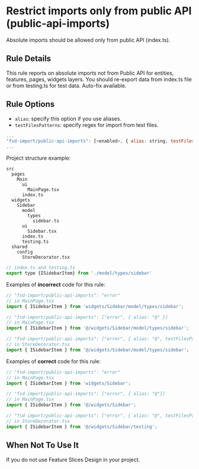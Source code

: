 # Restrict imports only from public API (public-api-imports)

Absolute imports should be allowed only from public API (index.ts).

## Rule Details

This rule reports on absolute imports not from Public API for entities, features, pages, widgets layers. 
You should re-export data from index.ts file or from testing.ts for test data.
Auto-fix available.

## Rule Options

* `alias`: specify this option if you use aliases.
* `testFilesPatterns`: specify regex for import from test files.

```js
...
"fsd-import/public-api-imports": [<enabled>, { alias: string, testFilesPatterns: array }] 
...
```

Project structure example:

```
src
  pages
    Main
      ui
        MainPage.tsx
      index.ts
  widgets
    Sidebar
      model
        types
          sidebar.ts
      ui
        Sidebar.tsx
      index.ts
      testing.ts
  shared
    config
      StoreDecorator.tsx
```

```js
// index.ts and testing.ts
export type {ISidebarItem} from './model/types/sidebar'
```

Examples of **incorrect** code for this rule:

```js
// "fsd-import/public-api-imports": "error"
// in MainPage.tsx
import { ISidebarItem } from 'widgets/Sidebar/model/types/sidebar';

// "fsd-import/public-api-imports": ["error", { alias: "@" }]
// in MainPage.tsx
import { ISidebarItem } from '@/widgets/Sidebar/model/types/sidebar';

// "fsd-import/public-api-imports": ["error", { alias: "@", testFilesPatterns: ['**/StoreDecorator.tsx'] }]
// in StoreDecorator.tsx
import { ISidebarItem } from '@/widgets/Sidebar/model/types/sidebar';
```

Examples of **correct** code for this rule:

```js
// "fsd-import/public-api-imports": "error"
// in MainPage.tsx
import { ISidebarItem } from 'widgets/Sidebar';

// "fsd-import/public-api-imports": ["error", { alias: "@"}]
// in MainPage.tsx
import { ISidebarItem } from '@/widgets/Sidebar';

// "fsd-import/public-api-imports": ["error", { alias: "@", testFilesPatterns: ['**/StoreDecorator.tsx'] }]
// in StoreDecorator.tsx
import { ISidebarItem } from '@/widgets/Sidebar/testing';
```

## When Not To Use It

If you do not use Feature Slices Design in your project.

